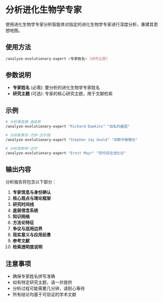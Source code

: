 # 分析进化生物学专家

使用进化生物学专家分析智能体对指定的进化生物学专家进行深度分析，重建其思想地图。

## 使用方法

```bash
/analyze-evolutionary-expert <专家姓名> [研究主题]
```

## 参数说明

- **专家姓名** (必需): 要分析的进化生物学专家姓名
- **研究主题** (可选): 专家的核心研究主题，用于文献检索

## 示例

```bash
# 分析理查德·道金斯
/analyze-evolutionary-expert "Richard Dawkins" "自私的基因"

# 分析斯蒂芬·杰伊·古尔德  
/analyze-evolutionary-expert "Stephen Jay Gould" "间断平衡理论"

# 分析恩斯特·迈尔
/analyze-evolutionary-expert "Ernst Mayr" "现代综合进化论"
```

## 输出内容

分析报告将包含以下部分：

1. **专家信息与身份确认**
2. **核心观点与理论框架**  
3. **研究时间线**
4. **底层信念系统**
5. **知识网络**
6. **方法论特征**
7. **争议与适用边界**
8. **现实意义与应用前景**
9. **参考文献**
10. **检索透明度说明**

## 注意事项

- 确保专家姓名拼写准确
- 如有特定研究主题，请一并提供
- 分析过程可能需要几分钟，请耐心等待
- 所有结论均基于可验证的学术文献